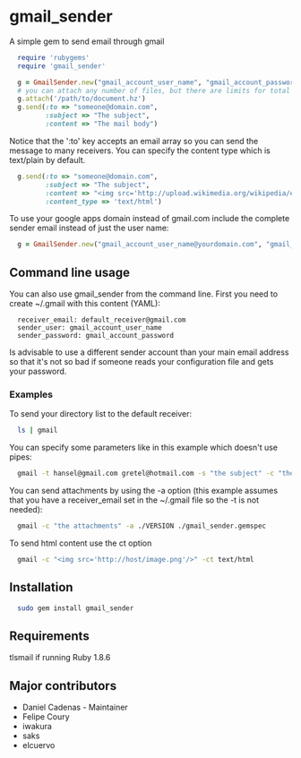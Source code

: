 gmail_sender
============

A simple gem to send email through gmail

```ruby
  require 'rubygems'
  require 'gmail_sender'

  g = GmailSender.new("gmail_account_user_name", "gmail_account_password")
  # you can attach any number of files, but there are limits for total attachments size
  g.attach('/path/to/document.hz')
  g.send(:to => "someone@domain.com",
         :subject => "The subject",
         :content => "The mail body")
```

Notice that the ':to' key accepts an email array so you can send the message to many receivers.
You can specify the content type which is text/plain by default.

```ruby
  g.send(:to => "someone@domain.com",
         :subject => "The subject",
         :content => "<img src='http://upload.wikimedia.org/wikipedia/en/0/0d/Simpsons_FamilyPicture.png'/>",
         :content_type => 'text/html')
```

To use your google apps domain instead of gmail.com include the complete sender email instead of just the user name:

```ruby
  g = GmailSender.new("gmail_account_user_name@yourdomain.com", "gmail_account_password")
```

Command line usage
------------------

You can also use gmail_sender from the command line. First you need to create ~/.gmail with this content (YAML):

```
  receiver_email: default_receiver@gmail.com
  sender_user: gmail_account_user_name
  sender_password: gmail_account_password
```

Is advisable to use a different sender account than your main email address so that it's not so bad if someone reads your configuration file and gets your password.

### Examples

To send your directory list to the default receiver:

```bash
  ls | gmail
```

You can specify some parameters like in this example which doesn't use pipes:

```bash
  gmail -t hansel@gmail.com gretel@hotmail.com -s "the subject" -c "the content"
```

You can send attachments by using the -a option (this example assumes that you have a receiver_email set in the ~/.gmail file so the -t is not needed):

```bash
  gmail -c "the attachments" -a ./VERSION ./gmail_sender.gemspec
```

To send html content use the ct option

```bash
  gmail -c "<img src='http://host/image.png'/>" -ct text/html
```

Installation
------------

```bash
  sudo gem install gmail_sender
```

Requirements
------------

tlsmail if running Ruby 1.8.6

Major contributors
------------------

* Daniel Cadenas - Maintainer
* Felipe Coury
* iwakura
* saks
* elcuervo

